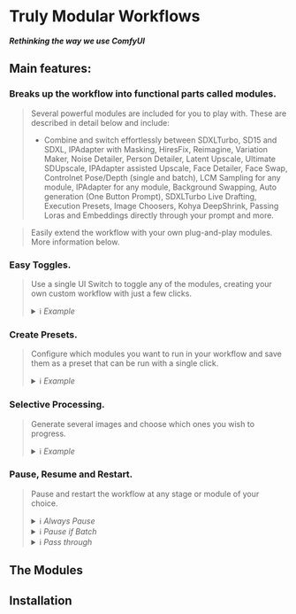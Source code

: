# Truly Modular Workflows

**_Rethinking the way we use ComfyUI_**

## Main features:
### Breaks up the workflow into functional parts called modules.

> Several powerful modules are included for you to play with. These are described in detail below and include:
> - Combine and switch effortlessly between SDXLTurbo, SD15 and SDXL, IPAdapter with Masking, HiresFix, Reimagine, Variation Maker, Noise Detailer, Person Detailer, Latent Upscale, Ultimate SDUpscale, IPAdapter assisted Upscale, Face Detailer, Face Swap, Controlnet Pose/Depth (single and batch), LCM Sampling for any module, IPAdapter for any module, Background Swapping, Auto generation (One Button Prompt), SDXLTurbo Live Drafting, Execution Presets, Image Choosers, Kohya DeepShrink, Passing Loras and Embeddings directly through your prompt and more.

> Easily extend the workflow with your own plug-and-play modules. More information below.

### Easy Toggles.

> Use a single UI Switch to toggle any of the modules, creating your own custom workflow with just a few clicks.
> <details>
> <summary>ℹ️ <i>Example</i></summary>
> 
> ![Context Node](documentation/images/teaser_switch2.jpg)
> 
> </details>


### Create Presets.
> Configure which modules you want to run in your workflow and save them as a preset that can be run with a single click.
> <details>
> <summary>ℹ️ <i>Example</i></summary>
> 
> ![Context Node](documentation/images/teaser_presets2.jpg)
> 
> </details>

### Selective Processing.
> Generate several images and choose which ones you wish to progress.
> <details>
> <summary>ℹ️ <i>Example</i></summary>
>
> ![Context Node](documentation/images/teaser_chooser.jpg)
>
> </details>

### Pause, Resume and Restart.
> Pause and restart the workflow at any stage or module of your choice.
> <details>
> <summary>ℹ️ <i>Always Pause</i></summary>
> Pauses the workflow before any particular module.
> ![Context Node](documentation/images/teaser_chooser.jpg)
>
> </details>
> <details>
> <summary>ℹ️ <i>Pause if Batch</i></summary>
> Pauses the workflow before any particular module, but only if there is more than one incoming image to choose from.
> ![Context Node](documentation/images/teaser_chooser.jpg)
>
> </details>
> <details>
> <summary>ℹ️ <i>Pass through</i></summary>
> Does not pause the workflow before the module and automatically passes on any incoming images.
> ![Context Node](documentation/images/teaser_chooser.jpg)
>
> </details>
## The Modules

## Installation
